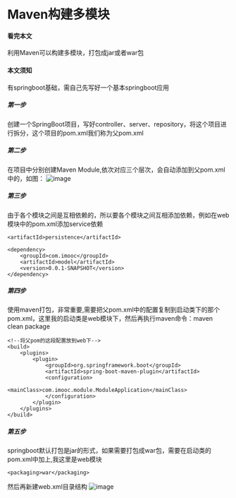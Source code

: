 # Maven构建多模块

#### 看完本文
利用Maven可以构建多模块，打包成jar或者war包

#### 本文须知
有springboot基础，需自己先写好一个基本springboot应用

##### 第一步
创建一个SpringBoot项目，写好controller、server、repository，将这个项目进行拆分，这个项目的pom.xml我们称为父pom.xml

##### 第二步
在项目中分别创建Maven Module,依次对应三个层次，会自动添加到父pom.xml中的，如图：
![image](https://github.com/liueleven/study/blob/master/%E5%9B%BE%E5%BA%93/05-maven/01-maven%E6%9E%84%E5%BB%BA%E5%A4%9A%E6%A8%A1%E5%9D%97-4.png?raw=true)

##### 第三步
由于各个模块之间是互相依赖的，所以要各个模块之间互相添加依赖，例如在web模块中的pom.xml添加service依赖
```
<artifactId>persistence</artifactId>

<dependency>
    <groupId>com.imooc</groupId>
    <artifactId>model</artifactId>
    <version>0.0.1-SNAPSHOT</version>
</dependency>
 ```
 
##### 第四步
使用maven打包，非常重要,需要把父pom.xml中的配置复制到启动类下的那个pom.xml，这里我的启动类是web模块下，然后再执行maven命令：maven clean package
```
<!--将父pom的这段配置放到web下-->
<build>
    <plugins>
        <plugin>
            <groupId>org.springframework.boot</groupId>
            <artifactId>spring-boot-maven-plugin</artifactId>
            <configuration>
                <mainClass>com.imooc.module.ModuleApplication</mainClass>
            </configuration>
        </plugin>
    </plugins>
</build>
```
##### 第五步
springboot默认打包是jar的形式，如果需要打包成war包，需要在启动类的pom.xml中加上,我这里是web模块
```
<packaging>war</packaging>
```
然后再新建web.xml目录结构
![image](https://github.com/liueleven/study/blob/master/%E5%9B%BE%E5%BA%93/05-maven/01-maven%E6%9E%84%E5%BB%BA%E5%A4%9A%E6%A8%A1%E5%9D%97-5.png?raw=true)




